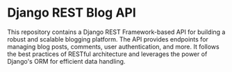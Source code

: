 # Django REST Blog API
 This repository contains a Django REST Framework-based API for building a robust and scalable blogging platform. The API provides endpoints for managing blog posts, comments, user authentication, and more. It follows the best practices of RESTful architecture and leverages the power of Django's ORM for efficient data handling.
